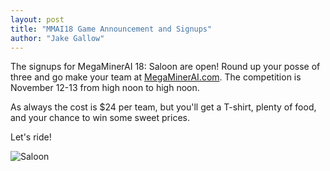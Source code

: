 ```yaml
---
layout: post
title: "MMAI18 Game Announcement and Signups"
author: "Jake Gallow"
---
```

The signups for MegaMinerAI 18: Saloon are open! Round up your posse of three
and go make your team at [MegaMinerAI.com](https://megaminerai.com). The competition is
November 12-13 from high noon to high noon.
<!--more-->

As always the cost is $24 per team, but you'll get a T-shirt, plenty of food,
 and your chance to win some sweet prices.

Let's ride!

![Saloon](http://siggame.io/blog/static/img/content/Saloon.png)